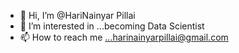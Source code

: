 - 👋 Hi, I’m @HariNainyar Pillai
- 👀 I’m interested in ...becoming Data Scientist
- 📫 How to reach me ...harinainyarpillai@gmail.com

<!---
harinaru/harinaru is a ✨ special ✨ repository because its `README.md` (this file) appears on your GitHub profile.
You can click the Preview link to take a look at your changes.
--->
